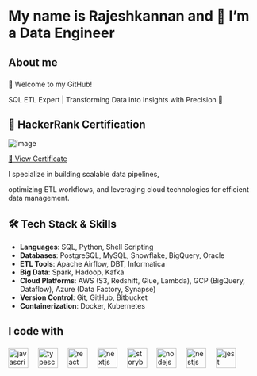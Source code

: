 ###

<h1><p align="left">My name is Rajeshkannan and 🔭  I’m a Data Engineer</p></h1>

<h2 align="left">About me</h2>

###

🚀 Welcome to my GitHub! 

SQL ETL Expert | Transforming Data into Insights with Precision 🚀
## 📜 HackerRank Certification  
![image](https://github.com/user-attachments/assets/df31c3c4-0553-418a-be3e-6507e82fd8da)
  
[🔗 View Certificate](https://www.hackerrank.com/certificates/d61b2f78514e)




I specialize in building scalable data pipelines, 

optimizing ETL workflows, and leveraging cloud technologies for efficient data management.

## 🛠️ Tech Stack & Skills

- **Languages**: SQL, Python, Shell Scripting  
- **Databases**: PostgreSQL, MySQL, Snowflake, BigQuery, Oracle  
- **ETL Tools**: Apache Airflow, DBT, Informatica  
- **Big Data**: Spark, Hadoop, Kafka  
- **Cloud Platforms**: AWS (S3, Redshift, Glue, Lambda), GCP (BigQuery, Dataflow), Azure (Data Factory, Synapse)  
- **Version Control**: Git, GitHub, Bitbucket  
- **Containerization**: Docker, Kubernetes  

###

<h2 align="left">I code with</h2>

###

<div align="left">
  <img src="https://cdn.jsdelivr.net/gh/devicons/devicon/icons/javascript/javascript-original.svg" height="40" alt="javascript logo"  />
  <img width="12" />
  <img src="https://cdn.jsdelivr.net/gh/devicons/devicon/icons/typescript/typescript-original.svg" height="40" alt="typescript logo"  />
  <img width="12" />
  <img src="https://cdn.jsdelivr.net/gh/devicons/devicon/icons/react/react-original.svg" height="40" alt="react logo"  />
  <img width="12" />
  <img src="https://cdn.jsdelivr.net/gh/devicons/devicon/icons/nextjs/nextjs-original.svg" height="40" alt="nextjs logo"  />
  <img width="12" />
  <img src="https://cdn.jsdelivr.net/gh/devicons/devicon/icons/storybook/storybook-original.svg" height="40" alt="storybook logo"  />
  <img width="12" />
  <img src="https://cdn.jsdelivr.net/gh/devicons/devicon/icons/nodejs/nodejs-original.svg" height="40" alt="nodejs logo"  />
  <img width="12" />
  <img src="https://cdn.jsdelivr.net/gh/devicons/devicon/icons/nestjs/nestjs-original.svg" height="40" alt="nestjs logo"  />
  <img width="12" />
  <img src="https://cdn.jsdelivr.net/gh/devicons/devicon/icons/jest/jest-plain.svg" height="40" alt="jest logo"  />
</div>

###
